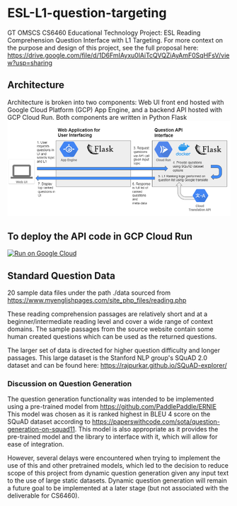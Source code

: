 # ESL-L1-question-targeting
GT OMSCS CS6460 Educational Technology Project: ESL Reading Comprehension Question Interface with L1 Targeting. For more context on the purpose and design of this project, see the full proposal here: https://drive.google.com/file/d/1D6FmIAyxu0lAiTcQVQZiAyAmF0SqHFsV/view?usp=sharing

## Architecture
Architecture is broken into two components: Web UI front end hosted with Google Cloud Platform (GCP) App Engine, and a backend API hosted with GCP Cloud Run. Both components are written in Python Flask
![Architecture Diagram](architecture-diagram.PNG)

## To deploy the API code in GCP Cloud Run
[![Run on Google Cloud](https://storage.googleapis.com/cloudrun/button.svg)](https://console.cloud.google.com/cloudshell/editor?shellonly=true&cloudshell_image=gcr.io/cloudrun/button&cloudshell_git_repo=https://github.com/byramag/esl-question-generator)

## Standard Question Data
20 sample data files under the path ./data sourced from https://www.myenglishpages.com/site_php_files/reading.php

These reading comprehension passages are relatively short and at a beginner/intermediate reading level and cover a wide range of context domains. The sample passages from the source website contain some human created questions which can be used as the returned questions.

The larger set of data is directed for higher question difficulty and longer passages. This large dataset is the Stanford NLP group's SQuAD 2.0 dataset and can be found here: https://rajpurkar.github.io/SQuAD-explorer/

### Discussion on Question Generation
The question generation functionality was intended to be implemented using a pre-trained model from https://github.com/PaddlePaddle/ERNIE This model was chosen as it is ranked highest in BLEU 4 score on the SQuAD dataset according to https://paperswithcode.com/sota/question-generation-on-squad11. This model is also appropriate as it provides the pre-trained model and the library to interface with it, which will allow for ease of integration.

However, several delays were encountered when trying to implement the use of this and other pretrained models, which led to the decision to reduce scope of this project from dynamic question generation given any input text to the use of large static datasets. Dynamic question generation will remain a future goal to be implemented at a later stage (but not associated with the deliverable for CS6460).

